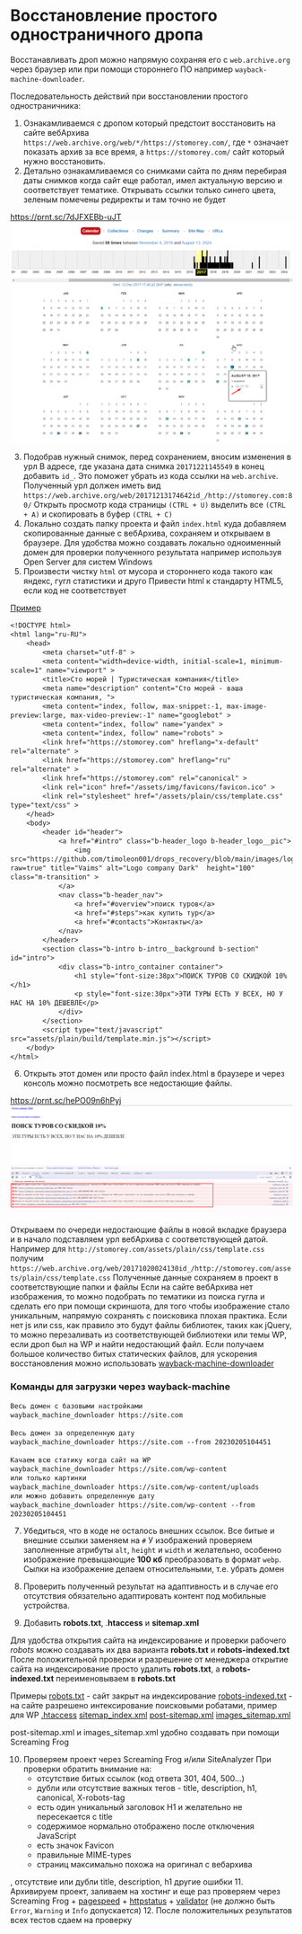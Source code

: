 # Восстановление простого одностраничного дропа

Восстанавливать дроп можно напрямую сохраняя его с `web.archive.org` через браузер или при помощи стороннего ПО например `wayback-machine-downloader`.

Последовательность действий при восстановлении простого одностраничника:

1. Ознакамливаемся с дропом который предстоит восстановить на сайте вебАрхива `https://web.archive.org/web/*/https://stomorey.com/`, где `*` означает показать архив за все время, а `https://stomorey.com/` сайт который нужно восстановить.
2. Детально ознакамливаемся со снимками сайта по дням перебирая даты снимков когда сайт еще работал, имел актуальную версию и соответствует тематике. Открывать ссылки только синего цвета, зеленым помечены редиректы и там точно не будет

https://prnt.sc/7dJFXEBb-uJT
![First image](https://github.com/timoleon001/drops_recovery/blob/main/images/img_01.png?raw=true)

3. Подобрав нужный снимок, перед сохранением, вносим изменения в урл
В адресе, где указана дата снимка `20171221145549` в конец добавить `id_`.
Это поможет убрать из кода ссылки на `web.archive`.
Полученный урл должен иметь вид `https://web.archive.org/web/20171213174642id_/http://stomorey.com:80/`
Открыть просмотр кода страницы `(CTRL + U)` выделить все `(CTRL + А)` и скопировать в буфер `(CTRL + С)`
4. Локально создать папку проекта и файл `index.html` куда добавляем скопированные данные с вебАрхива, сохраняем и открываем в браузере.
Для удобства можно создавать локально одноименный домен для проверки полученного результата например используя Open Server для систем Windows
5. Произвести чистку `html` от мусора и стороннего кода такого как яндекс, гугл статистики и друго
Привести html к стандарту HTML5, если код не соответствует

[Пример](https://github.com/timoleon001/drops_recovery/index.html)
```
<!DOCTYPE html>
<html lang="ru-RU">
    <head>
        <meta charset="utf-8" >
        <meta content="width=device-width, initial-scale=1, minimum-scale=1" name="viewport" >
        <title>Сто морей | Туристическая компания</title>
        <meta name="description" content="Сто морей - ваша туристическая компания, ">
        <meta content="index, follow, max-snippet:-1, max-image-preview:large, max-video-preview:-1" name="googlebot" >
        <meta content="index, follow" name="yandex" >
        <meta content="index, follow" name="robots" >
        <link href="https://stomorey.com" hreflang="x-default" rel="alternate" >
        <link href="https://stomorey.com" hreflang="ru" rel="alternate" >
        <link href="https://stomorey.com" rel="canonical" >
        <link rel="icon" href="/assets/img/favicons/favicon.ico" >
        <link rel="stylesheet" href="/assets/plain/css/template.css" type="text/css" >
    </head>
    <body>
        <header id="header">
            <a href="#intro" class="b-header_logo b-header_logo__pic">
                <img src="https://github.com/timoleon001/drops_recovery/blob/main/images/logo.png?raw=true" title="Vaims" alt="Logo company Dark"  height="100" class="m-transition" >
            </a>
            <nav class="b-header_nav">
                <a href="#overview">поиск туров</a>
                <a href="#steps">как купить тур</a>
                <a href="#contacts">Контакты</a>
            </nav>
        </header>
        <section class="b-intro b-intro__background b-section" id="intro">
            <div class="b-intro_container container">
                <h1 style="font-size:38px">ПОИСК ТУРОВ СО СКИДКОЙ 10%</h1>
                <p style="font-size:30px">ЭТИ ТУРЫ ЕСТЬ У ВСЕХ, НО У НАС НА 10% ДЕШЕВЛЕ</p>
            </div>
        </section>
        <script type="text/javascript" src="assets/plain/build/template.min.js"></script>
    </body>
</html>
```

6. Открыть этот домен или просто файл index.html в браузере и через консоль можно посмотреть все недостающие файлы.

https://prnt.sc/hePO09n6hPyj
![First image](https://github.com/timoleon001/drops_recovery/blob/main/images/img_02.png?raw=true)

Открываем по очереди недостающие файлы в новой вкладке браузера и в начало подставляем урл вебАрхива с соответствующей датой.
Например для `http://stomorey.com/assets/plain/css/template.css` получим  `https://web.archive.org/web/20171020024130id_/http://stomorey.com/assets/plain/css/template.css`
Полученные данные сохраняем в проект в соответствующие папки и файлы
Если на сайте вебАрхива нет изображения, то можно подобрать по тематики из поиска гугла и сделать его при помощи скриншота, для того чтобы изображение стало уникальным, напрямую сохранять с поисковика плохая практика.
Если нет js или css, как правило это будут файлы библиотек, таких как jQuery, то можно перезаливать из соответствующей библиотеки или темы WP, если дроп был на WP и найти недостающий файл.
Если получаем большое количество битых статических файлов, для ускорения восстановления можно использовать [wayback-machine-downloader](https://github.com/hartator/wayback-machine-downloader)


### Команды для загрузки через wayback-machine
```
Весь домен с базовыми настройками
wayback_machine_downloader https://site.com

Весь домен за определенную дату
wayback_machine_downloader https://site.com --from 20230205104451

Качаем всю статику когда сайт на WP
wayback_machine_downloader https://site.com/wp-content
или только картинки
wayback_machine_downloader https://site.com/wp-content/uploads
или можно добавить определенную дату
wayback_machine_downloader https://site.com/wp-content --from 20230205104451
```

7. Убедиться, что в коде не осталось внешних ссылок.
Все битые и внешние ссылки заменяем на `#`
У изображений проверяем заполненные атрибуты `alt`, `height` и `width` и желательно, особенно изображение превышающие **100 кб** преобразовать в формат `webp`.
Сылки на изображение делаем относительными, т.е. убрать домен
8. Проверить полученный результат на адаптивность и в случае его отсутствия обязательно адаптировать контент под мобильные устройства.

9. Добавить **robots.txt**, .**htaccess** и **sitemap.xml**

Для удобства открытия сайта на индексирование и проверки рабочего *robots* можно создавать их два варианта **robots.txt** и **robots-indexed.txt**
После положительной проверки и разрешение от менеджера открытие сайта на индексирование просто удалить **robots.txt**, а **robots-indexed.txt** переименовываем в **robots.txt**

Примеры
[robots.txt](https://github.com/timoleon001/drops_recovery/robots.txt) - сайт закрыт на индексирование
[robots-indexed.txt](https://github.com/timoleon001/drops_recovery/robots-indexed.txt) - на сайте разрешено интексирование поисковыми робатами, пример для WP
[.htaccess](https://github.com/timoleon001/drops_recovery/.htaccess)
[sitemap_index.xml](https://github.com/timoleon001/drops_recovery/sitemap_index.xml)
[post-sitemap.xml](https://github.com/timoleon001/drops_recovery/post-sitemap.xml)
[images_sitemap.xml](https://github.com/timoleon001/drops_recovery/images_sitemap.xml)

post-sitemap.xml и images_sitemap.xml удобно создавать при помощи  Screaming Frog

10. Проверяем проект через Screaming Frog и/или SiteAnalyzer
    При проверки обратить внимание на:
    - отсутствие битых ссылок (код ответа 301, 404, 500...)
    - дубли или отсутствие важных тегов - title, description, h1, canonical, X-robots-tag
    - есть один уникальный заголовок H1 и желательно не пересекается с title
    - содержимое нормально отображено после отключения JavaScript
    - есть значок Favicon
    - правильные MIME-types
    - страниц максимально похожа на оригинал с вебархива

, отсутствие или дубли title, description, h1 другие ошибки
11. Архивируем проект, заливаем на хостинг и еще раз проверяем через Screaming Frog + [pagespeed](https://pagespeed.web.dev/) + [httpstatus](https://httpstatus.io/) + [validator](https://validator.w3.org) (не должно быть `Error`, `Warning` и `Info` допускается)
12. После положительных результатов всех тестов сдаем на проверку
